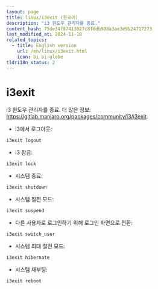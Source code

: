 ```yaml
---
layout: page
title: linux/i3exit (한국어)
description: "i3 윈도우 관리자를 종료."
content_hash: 75de34f07413027c8f0db908a3ae3e9b24717273
last_modified_at: 2024-11-10
related_topics:
  - title: English version
    url: /en/linux/i3exit.html
    icon: bi bi-globe
tldri18n_status: 2
---
```

# i3exit

i3 윈도우 관리자를 종료.
더 많은 정보: <https://gitlab.manjaro.org/packages/community/i3/i3exit>.

- i3에서 로그아웃:

`i3exit logout`

- i3 잠금:

`i3exit lock`

- 시스템 종료:

`i3exit shutdown`

- 시스템 절전 모드:

`i3exit suspend`

- 다른 사용자로 로그인하기 위해 로그인 화면으로 전환:

`i3exit switch_user`

- 시스템 최대 절전 모드:

`i3exit hibernate`

- 시스템 재부팅:

`i3exit reboot`
